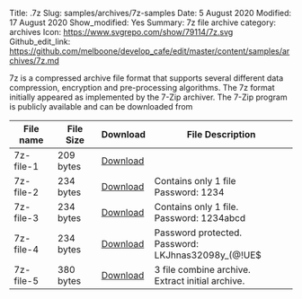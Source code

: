 Title: .7z
Slug: samples/archives/7z-samples
Date: 5 August 2020
Modified: 17 August 2020
Show_modified: Yes
Summary: 7z file archive
category: archives
Icon: https://www.svgrepo.com/show/79114/7z.svg
Github_edit_link: https://github.com/melboone/develop_cafe/edit/master/content/samples/archives/7z.md

7z is a compressed archive file format that supports several different data compression, encryption and pre-processing algorithms. The 7z format initially appeared as implemented by the 7-Zip archiver. The 7-Zip program is publicly available and can be downloaded from 

|  File name |   File Size |   Download      |   File Description                                                                                      |
|------------|-------------|-----------------|---------------------------------------------------------------------------------------------------------|
| 7z-file-1  | 209 bytes   | [Download](#)   |                                                                                                         |
| 7z-file-2  | 234 bytes   | [Download](#)   | Contains only 1 file<br>Password: 1234                                                                  |
| 7z-file-3  | 234 bytes   | [Download](#)   | Contains only 1 file.<br>Password: 1234abcd                                                             |
| 7z-file-4  | 234 bytes   | [Download](#)   | Password protected.<br>Password: LKJhnas32098y_(@!UE$                                                   |
| 7z-file-5  | 380 bytes   | [Download](#)   | 3 file combine archive.<br>Extract initial archive.                                                     |
